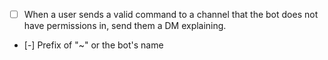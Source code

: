 * [ ] When a user sends a valid command to a channel that the bot does not have permissions in, send them a DM explaining.
* [-] Prefix of "~" or the bot's name

